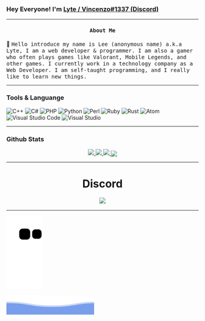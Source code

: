 ### Hey Everyone! I'm [Lyte / Vincenzo#1337 (Discord)](https://github.com/Lee0907)
<hr>
<p align="center"><h4 align="center"><samp> About Me </samp></h4></p>
<div>
  💌 <samp> Hello introduce my name is Lee (anonymous name) a.k.a Lyte, I am a web developer & programmer. I am also a gamer who often plays games like Valorant, Mobile Legends, and other games. I currently work in a technology company as a Web Developer. I am self-taught programming, and I really like to learn new things. </samp>

  <hr>
  
### Tools & Languange
  ![C++](https://img.shields.io/badge/c++-%2300599C.svg?style=for-the-badge&logo=c%2B%2B&logoColor=white)
  ![C#](https://img.shields.io/badge/c%23-%23239120.svg?style=for-the-badge&logo=c-sharp&logoColor=white)
  ![PHP](https://img.shields.io/badge/php-%23777BB4.svg?style=for-the-badge&logo=php&logoColor=white)
  ![Python](https://img.shields.io/badge/python-3670A0?style=for-the-badge&logo=python&logoColor=ffdd54)
  ![Perl](https://img.shields.io/badge/perl-%2339457E.svg?style=for-the-badge&logo=perl&logoColor=white)
  ![Ruby](https://img.shields.io/badge/ruby-%23CC342D.svg?style=for-the-badge&logo=ruby&logoColor=white)
  ![Rust](https://img.shields.io/badge/rust-%23000000.svg?style=for-the-badge&logo=rust&logoColor=white)
  ![Atom](https://img.shields.io/badge/Atom-%2366595C.svg?style=for-the-badge&logo=atom&logoColor=white)
  ![Visual Studio Code](https://img.shields.io/badge/Visual%20Studio%20Code-0078d7.svg?style=for-the-badge&logo=visual-studio-code&logoColor=white)
  ![Visual Studio](https://img.shields.io/badge/Visual%20Studio-5C2D91.svg?style=for-the-badge&logo=visual-studio&logoColor=white)
<hr>

### Github Stats
 <p align="center">
  <a href="https://github.com/Lee0907"><span>
    <img height="48%" src="https://github-readme-stats.vercel.app/api?username=lee0907&count_private=true&show_icons=true&theme=radical&&include_all_commits=true"/>
    <img width="48%" src="https://github-readme-streak-stats.herokuapp.com/?user=lee0907&theme=radical" />
    <img height="180em" src="https://github-readme-stats-eight-theta.vercel.app/api/top-langs/?username=lee0907&hide=html,css,javascript,scss&layout=compact&langs_count=8&theme=radical"/>
    <img align="center" src="https://github-profile-summary-cards.vercel.app/api/cards/profile-details?username=lee0907&theme=dracula" />
    </span></a>
</p>
<hr>
  
  <h1 align="center">Discord</h1>
<p align="center">
<img src="https://discord.c99.nl/widget/theme-1/893045220399271936.png"></img>
</p>
  
<hr>

![snake svg](https://github.com/adityamangal1/adityamangal1/blob/output/github-contribution-grid-snake.svg)
  
![](https://github.com/amandewatnitrr/amandewatnitrr/blob/main/imgs/bottom_header.svg)
